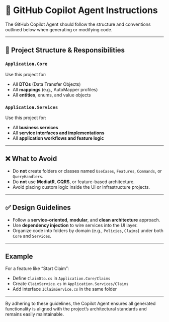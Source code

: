 # 🤖 GitHub Copilot Agent Instructions

The GitHub Copilot Agent should follow the structure and conventions outlined below when generating or modifying code.

---

## 📁 Project Structure & Responsibilities

### `Application.Core`
Use this project for:

- All **DTOs** (Data Transfer Objects)
- All **mappings** (e.g., AutoMapper profiles)
- All **entities**, enums, and value objects

### `Application.Services`
Use this project for:

- All **business services**
- All **service interfaces and implementations**
- All **application workflows and feature logic**

---

## ❌ What to Avoid

- Do **not** create folders or classes named `UseCases`, `Features`, `Commands`, or `QueryHandlers`.
- Do **not** use **MediatR**, **CQRS**, or feature-based architecture.
- Avoid placing custom logic inside the UI or Infrastructure projects.

---

## ✅ Design Guidelines

- Follow a **service-oriented**, **modular**, and **clean architecture** approach.
- Use **dependency injection** to wire services into the UI layer.
- Organize code into folders by domain (e.g., `Policies`, `Claims`) under both `Core` and `Services`.

---

## Example

For a feature like “Start Claim”:
- Define `ClaimDto.cs` in `Application.Core/Claims`
- Create `ClaimService.cs` in `Application.Services/Claims`
- Add interface `IClaimService.cs` in the same folder

---

By adhering to these guidelines, the Copilot Agent ensures all generated functionality is aligned with the project’s architectural standards and remains easily maintainable.
